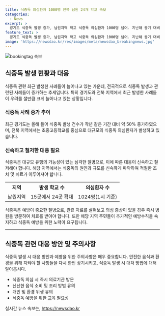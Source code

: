 ```yaml
---
title: 식중독 의심환자 1000명 전북 남원 24개 학교 속보
categories:
  - News
excerpt: >
  경기도 식중독 발생 증가, 남원지역 학교 식중독 의심환자 1000명 넘어. 지난해 동기 대비 발생 건수 50%↑. 확대된 15곳에서 24곳으로 발생 학교 증가. 구토, 발열, 설사 등 증세 보여. 역학조사 실시 예정.
feature_text: >
  경기도 식중독 발생 증가, 남원지역 학교 식중독 의심환자 1000명 넘어. 지난해 동기 대비 발생 건수 50%↑. 확대된 15곳에서 24곳으로 발생 학교 증가. 구토, 발열, 설사 등 증세 보여. 역학조사 실시 예정.
image: 'https://newsdao.kr/res/images/meta/newsdao_breakingnews.jpg'
---
```


<p><img src="https://newsdao.kr/res/images/meta/newsdao_breakingnews.jpg" alt="bookingtag 속보" /></p>

<h2 data-ke-size="size26">식중독 발생 현황과 대응</h2>

<p data-ke-size="size16">식중독 관련 최근 발생한 사례들이 늘어나고 있는 가운데, 전국적으로 식중독 발생과 관련된 사례들이 증가하는 추세입니다. 특히 경기도와 전북 지역에서 최근 발생한 사례들이 우려를 샐만큼 크게 늘어나고 있는 상황입니다.</p>

<h3>식중독 사례 증가 추이</h3>

<p data-ke-size="size16">최근 경기도는 올해 들어 식중독 발생 건수가 작년 같은 기간 대비 약 50% 증가하였으며, 전북 지역에서는 초중고등학교를 중심으로 대규모의 식중독 의심환자가 발생하고 있습니다.</p>

<h3>신속하고 철저한 대응 필요</h3>

<p data-ke-size="size16">식중독은 대규모 유행의 가능성이 있는 심각한 질병으로, 이에 따른 대응이 신속하고 철저해야 합니다. 해당 지역에서는 식중독의 원인과 규모를 신속하게 파악하여 적절한 조치 및 치료가 이루어져야 합니다.</p>

<table>
    <tr>
        <th>지역</th>
        <th>발생 학교 수</th>
        <th>의심환자 수</th>
    </tr>
    <tr>
        <td>남원지역</td>
        <td>15곳에서 24곳 확대</td>
        <td>1024명(1시 기준)</td>
    </tr>
</table>

<p data-ke-size="size16">식중독은 예방이 중요한 질병으로, 관련 자료를 살펴보고 의심 증상이 있을 경우 즉시 병원을 방문하여 치료를 받아야 합니다. 또한 해당 지역 주민들이 추가적인 예방수칙을 숙지하고 식중독 예방을 위한 노력이 요구됩니다.</p>

<hr>

<h2 data-ke-size="size26">식중독 관련 대응 방안 및 주의사항</h2>

<p data-ke-size="size16">식중독 발생 시 대응 방안과 예방을 위한 주의사항은 매우 중요합니다. 안전한 음식과 환경을 위해 지켜야 할 사항들을 다시 한번 상기시키고, 식중독 발생 시 대처 방법에 대해 알아봅시다.</p>

<ul>
    <li>식중독 의심 시 즉시 의료기관 방문</li>
    <li>신선한 음식 소비 및 조리 방법 유의</li>
    <li>개인 및 환경 위생 유의</li>
    <li>식중독 예방을 위한 교육 필요성</li>
</ul>
실시간 뉴스 속보는, <a href="https://newsdao.kr" rel="dofollow">https://newsdao.kr</a>


